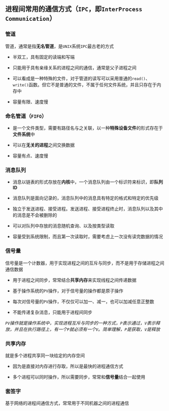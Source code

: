 ## 进程间常用的通信方式（`IPC`，即`InterProcess Communication`）

### **管道**

管道，通常是指**无名管道**，是`UNIX`系统`IPC`最古老的方式

+ 半双工，具有固定的读端和写端

+ 只能用于具有亲缘关系的进程之间的通信，通常是父子进程之间

+ 可以看成是一种特殊的文件，对于管道的读写可以采用普通的`read()`、`write()`函数。但它不是普通的文件，不属于任何文件系统，并且只存在于内存中

+ 容量有限、速度慢

### **命名管道（`FIFO`）**

+ 是一个文件类型，需要有路径名与之关联，以一种**特殊设备文件**的形式存在于**文件系统**中

+ 可以在**无关的进程**之间交换数据

+ 容量有点、速度慢

### **消息队列**

+ 消息以链表的形式存放在**内核**中，一个消息队列由一个标识符来标识，即**队列ID**

+ 消息队列是面向记录的，消息队列中的消息具有特定的格式和特定的优先级

+ 独立于发送进程、接受进程。发送进程、接受进程终止时，消息队列以及其中的消息是不会被删除的

+ 可以对队列中存放的消息随机查询、以及按类型读取

+ 容量受到系统限制，而且第一次读取时，需要考虑上一次没有读完数据的情况

### **信号量**

信号量是一个计数器，用于实现进程之间的互斥与同步，而不是用于存储进程之间通信数据

+ 用于进程之间同步，常常结合**共享内存**来实现线程之间传递数据

+ 基于操作系统的`PV`操作，对于信号量的操作都是原子操作

+ 每次对信号量的`PV`操作，不仅仅可以加一、减一，也可以加减任意正整数

+ 不能传递复杂消息，只能用于进程间同步

*`PV`操作就是操作系统中，实现进程互斥与同步的一种方式，`P`表示通过，`V`表示释放，并且在执行路径上，有一个`P`就必须有一个`V`。简单理解，`P`是获取，`V`是释放*

### **共享内存**

就是多个进程共享同一块给定的内存空间

+ 因为是直接对内存进行存取，所以是最快的进程通信方式

+ 多个进程可以同时操作，所以需要同步，常常和**信号量**结合一起使用

### **套签字**

基于网络的进程间通信方式，常常用于不同机器之间的进程通信